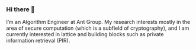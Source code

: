 ### Hi there 👋

I’m an Algorithm Engineer at Ant Group. My research interests mostly in the area of secure computation (which is a subfield of cryptography), and I am currently interested in lattice and building blocks such as private information retrieval (PIR).

<!--
**Jamie-Cui/Jamie-Cui** is a ✨ _special_ ✨ repository because its `README.md` (this file) appears on your GitHub profile.

Here are some ideas to get you started:

- 🔭 I’m currently working on secure computation techniques (mostly crypto-related!), e.g. MPC, LHE, and I'm also interested in Lattice!
- 🌱 I’m currently learning ...
- 👯 I’m looking to collaborate on ...
- 🤔 I’m looking for help with ...
- 💬 Ask me about ...
- 📫 How to reach me: ...
- 😄 Pronouns: ...
- ⚡ Fun fact: ...
-->
